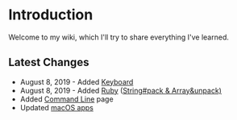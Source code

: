 # Introduction

Welcome to my wiki, which I'll try to share everything I've learned.

## Latest Changes

* August 8, 2019 - Added [Keyboard](keyboard.md)
* August 8, 2019 - Added [Ruby](ruby.md) \([String\#pack & Array&unpack\)](ruby.md#string-unpack-and-array-pack)
* Added [Command Line](command-line.md) page
* Updated [macOS apps](macos.md#apps)

